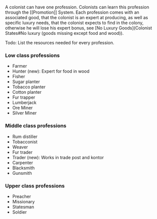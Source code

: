 A colonist can have one profession. Colonists can learn this profession through the [[Promotion]] System. Each profession comes with an associated good, that the colonist is an expert at producing, as well as specific luxury needs, that the colonist expects to find in the colony, otherwise he will lose his expert bonus, see [No Luxury Goods](Colonist States#No luxury (goods missing except food and wood)).

Todo: List the resources needed for every profession.
### Low class professions
- Farmer
- Hunter (new): Expert for food in wood
- Fisher
- Sugar planter
- Tobacco planter
- Cotton planter
- Fur trapper
- Lumberjack
- Ore Miner
- Silver Miner

### Middle class professions
- Rum distiller
- Tobacconist
- Weaver
- Fur trader
- Trader (new): Works in trade post and kontor
- Carpenter
- Blacksmith
- Gunsmith

### Upper class professions
- Preacher
- Missionary
- Statesman
- Soldier
